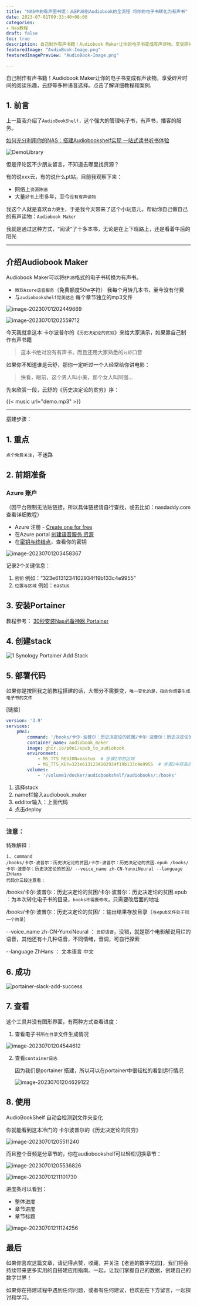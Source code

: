 ```yaml
---
title: "NAS中的有声图书馆：从EPUB到Audiobook的全流程 将你的电子书转化为有声书"
date: 2023-07-01T09:33:40+08:00
categories:
- Nas教程
draft: false
toc: true
description: 自己制作有声书籍！Audiobook Maker让你的电子书变成有声读物。享受碎片时间的阅读乐趣，云舒等多种语音选择。点击了解详细教程和案例。
featuredImage: "AudioBook-Image.png"
featuredImagePreview: "AudioBook-Image.png"

---
```

自己制作有声书籍！Audiobook Maker让你的电子书变成有声读物。享受碎片时间的阅读乐趣，云舒等多种语音选择。点击了解详细教程和案例.
<!--more-->

## 1. 前言

上一篇我介绍了`AudioBookShelf`，这个强大的管理电子书，有声书，播客的服务。

[如何充分利用你的NAS：搭建Audiobookshelf实现 一站式读书听书体验](/how-to-install-audiobookshelf-on-your-nas/)

![DemoLibrary](202306290221993.png)

但是评论区不少朋友留言，不知道去哪里找资源？

有的说xxx云，有的说什么pt站，目前我观察下来：

- 网络上`资源陈旧`
- 大量`好书`上市多年，至今`没有有声读物`

我这个人就是喜欢`自力更生`，于是我今天带来了这个小玩意儿，帮助你自己做自己的有声读物：`Audiobook Maker`

我就是通过这种方式，“阅读”了十多本书，无论是在上下班路上，还是看着午后的阳光

---

## 介绍Audiobook Maker

Audiobook Maker可以将`EPUB`格式的电子书转换为有声书。

- `微软Azure语音服务`（免费额度50w字符）
  我每个月转几本书，至今没有付费
- 与`audiobookshelf完美结合`
  每个章节独立的mp3文件

![image-20230701202449669](image-20230701202449669.png)

![image-20230701202559712](image-20230701202559712.png)



今天我就拿这本  卡尔波普尔的《`历史决定论的贫穷`》来给大家演示，如果靠自己制作有声书籍

> 这本书绝对没有有声书，而且还用大家熟悉的`云舒`口音

如果你不知道谁是云舒，那你一定听过一个人经常给你讲电影：

> 快看，眼前，这个男人叫小美，那个女人叫阿强...

先来欣赏一段，云舒的《历史决定论的贫穷》序：

{{< music url="demo.mp3" >}}

---

搭建步骤：

## 1. 重点

`点个免费关注`，不迷路



##  2. 前期准备

### Azure 账户

（因平台限制无法贴链接，所以具体链接请自行查找，或去比如：nasdaddy.com 查看详细教程）

- Azure 注册 - [Create one for free](https://azure.microsoft.com/free/cognitive-services)
- 在Azure portal [创建语音服务 资源](https://portal.azure.com/#create/Microsoft.CognitiveServicesSpeechServices)
- 在[密钥与终结点](https://learn.microsoft.com/en-us/azure/cognitive-services/cognitive-services-apis-create-account#get-the-keys-for-your-resource)，查看你的密钥

![image-20230701203458367](image-20230701203458367.png)

记录2个关键信息：

1. `密钥`  例如：“323e6131234102934f19b133c4e9955”
2. `位置与区域` 例如：eastus

## 3. 安装Portainer

教程参考：
[30秒安装Nas必备神器 Portainer](/how-to-install-portainer-in-nas/)


## 4. 创建stack

![1 Synology Portainer Add Stack](images/portainer-slack-add.png)

## 5.  部署代码

如果你是按照我之前教程搭建的话，大部分不需要变，`唯一变化的是，指向你想要生成电子书的文件`

[链接]

```yaml
version: '3.9'
services:
    p0n1:
        command: '/books/卡尔·波普尔：历史决定论的贫困/卡尔·波普尔：历史决定论的贫困.epub /books/卡尔·波普尔：历史决定论的贫困/ --voice_name zh-CN-YunxiNeural --language ZhHans'
        container_name: audiobook_maker
        image: ghcr.io/p0n1/epub_to_audiobook
        environment:
            - MS_TTS_REGION=eastus  # 步骤2中的区域
            - MS_TTS_KEY=323e6131234102934f19b133c4e9955  # 步骤2中获取的密钥（此密钥是我的密钥）
        volumes:
            - '/volume1/docker/audiobookshelf/audiobooks/:/books'

```

1. 选择stack
2. name栏输入audiobook_maker
3. edditor输入：上面代码
4. 点击deploy

---

### 注意：

特殊解释：

```
1. command
/books/卡尔·波普尔：历史决定论的贫困/卡尔·波普尔：历史决定论的贫困.epub /books/卡尔·波普尔：历史决定论的贫困/ --voice_name zh-CN-YunxiNeural --language ZhHans
代码分三段注意看：
```

/books/卡尔·波普尔：历史决定论的贫困/卡尔·波普尔：历史决定论的贫困.epub ：为本次转化电子书的目录，`books不需要修改`，只需要改后面的地址

/books/卡尔·波普尔：历史决定论的贫困/  ：输出结果存放目录（`与epub文件处于同一个目录`）

--voice_name zh-CN-YunxiNeural  ： `云舒语音`，没错，就是那个电影解说用烂的语音，其他还有十几种语音，不同情绪，音调，可自行探索

--language ZhHans  ： 文本语言  中文

## 6. 成功

![portainer-slack-add-success](images/portainer-slack-add-success.png)



## 7. 查看

这个工具并没有图形界面，有两种方式查看进度：

1. 查看电子书`所在目录`文件生成情况

![image-20230701204544612](image-20230701204544612.png)

2. 查看`container日志`

   因为我们是portainer 搭建，所以可以在portainer中很轻松的看到运行情况

   ![image-20230701204629122](image-20230701204629122.png)

## 8. 使用

AudioBookShelf 自动会检测到文件夹变化

你就能看到这本冷门的 卡尔波普尔的《历史决定论的贫穷》

![image-20230701205511240](image-20230701205511240.png)



而且整个音频是分章节的，你在audiobookshelf可以轻松切换章节：

![image-20230701205536826](image-20230701205536826.png)

![image-20230701211101730](image-20230701211101730.png)

进度条可以看到：

- 整体进度
- 章节进度
- 章节标题

![image-20230701211124256](image-20230701211124256.png)



## 最后

如果你喜欢这篇文章，请记得点赞，收藏，并关注【老爸的数字花园】，我们将会持续带来更多实用的自搭建应用指南。一起，让我们掌握自己的数据，创建自己的数字世界！



如果你在搭建过程中遇到任何问题，或者有任何建议，也欢迎在下方留言，一起探讨和学习。